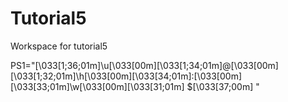 # Tutorial5
Workspace for tutorial5

PS1="\[\033[1;36;01m\]\u\[\033[00m\]\[\033[1;34;01m\]@\[\033[00m\]\[\033[1;32;01m\]\h\[\033[00m\]\[\033[34;01m\]:\[\033[00m\]\[\033[33;01m\]\w\[\033[00m\]\[\033[31;01m\] \$\[\033[37;00m\] "
